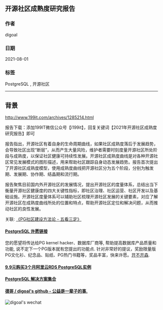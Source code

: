 ## 开源社区成熟度研究报告  
  
### 作者  
digoal  
  
### 日期  
2021-08-01   
  
### 标签  
PostgreSQL , 开源社区   
  
----  
  
## 背景  
  
  
  
  
http://www.199it.com/archives/1285214.html  
  
报告下载：添加199IT微信公众号【i199it】，回复关键词【2021年开源社区成熟度研究报告】即可  
  
报告指出，开源社区有着自身的生命周期曲线，如果社区成熟度落后于发展趋势，会导致社区出现“断层”，从而产生大量风险，维护者需要时刻度量开源社区所处阶段与成熟度，以保证社区健康可持续性发展。开源社区成熟度曲线是对各种开源社区常见发展模式的图形描述，用来帮助社区跟踪自身动态发展趋势。报告首次提出了开源社区成熟度模型，使用成熟度曲线把开源社区分为五个阶段，分别为触发期、发展期、协作期、结晶期和流行期。  
  
报告聚焦目前国内外开源社区的发展情况，提出开源社区的度量体系，总结出当下衡量开源社区健康度的四大关键性指标，即社区治理、社区运营、社区开发以及基础设施。开源社区度量体系可以辅助社区梳理开源社区发展的关键要素，对应了解开源社区在成熟度曲线所处的位置和特点，帮助开源社区定位和解决问题，从而推动社区的良性发展。  
  
关联: [《PG社区建设方法论 - 五看三定》](../202103/20210329_01.md)      
  
  
  
#### [PostgreSQL 许愿链接](https://github.com/digoal/blog/issues/76 "269ac3d1c492e938c0191101c7238216")
您的愿望将传达给PG kernel hacker、数据库厂商等, 帮助提高数据库产品质量和功能, 说不定下一个PG版本就有您提出的功能点. 针对非常好的提议，奖励限量版PG文化衫、纪念品、贴纸、PG热门书籍等，奖品丰富，快来许愿。[开不开森](https://github.com/digoal/blog/issues/76 "269ac3d1c492e938c0191101c7238216").  
  
  
#### [9.9元购买3个月阿里云RDS PostgreSQL实例](https://www.aliyun.com/database/postgresqlactivity "57258f76c37864c6e6d23383d05714ea")
  
  
#### [PostgreSQL 解决方案集合](https://yq.aliyun.com/topic/118 "40cff096e9ed7122c512b35d8561d9c8")
  
  
#### [德哥 / digoal's github - 公益是一辈子的事.](https://github.com/digoal/blog/blob/master/README.md "22709685feb7cab07d30f30387f0a9ae")
  
  
![digoal's wechat](../pic/digoal_weixin.jpg "f7ad92eeba24523fd47a6e1a0e691b59")
  
